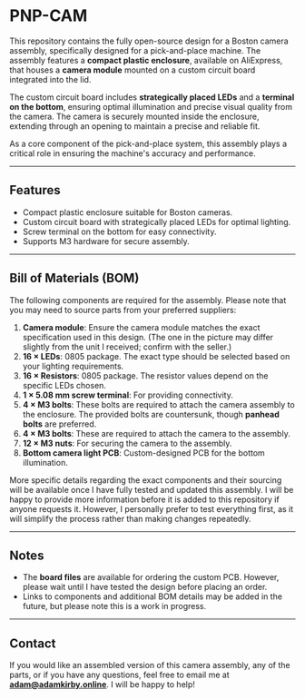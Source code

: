 # PNP-CAM  

This repository contains the fully open-source design for a Boston camera assembly, specifically designed for a pick-and-place machine. The assembly features a **compact plastic enclosure**, available on AliExpress, that houses a **camera module** mounted on a custom circuit board integrated into the lid.  

The custom circuit board includes **strategically placed LEDs** and a **terminal on the bottom**, ensuring optimal illumination and precise visual quality from the camera. The camera is securely mounted inside the enclosure, extending through an opening to maintain a precise and reliable fit.  

As a core component of the pick-and-place system, this assembly plays a critical role in ensuring the machine's accuracy and performance.  

---

## Features  
- Compact plastic enclosure suitable for Boston cameras.
- Custom circuit board with strategically placed LEDs for optimal lighting.
- Screw terminal on the bottom for easy connectivity.
- Supports M3 hardware for secure assembly.

---

## Bill of Materials (BOM)  
The following components are required for the assembly. Please note that you may need to source parts from your preferred suppliers:

1. **Camera module**: Ensure the camera module matches the exact specification used in this design. (The one in the picture may differ slightly from the unit I received; confirm with the seller.)
2. **16 × LEDs**: 0805 package. The exact type should be selected based on your lighting requirements.
3. **16 × Resistors**: 0805 package. The resistor values depend on the specific LEDs chosen.
4. **1 × 5.08 mm screw terminal**: For providing connectivity.
5. **4 × M3 bolts**: These bolts are required to attach the camera assembly to the enclosure. The provided bolts are countersunk, though **panhead bolts** are preferred.
6. **4 × M3 bolts**: These are required to attach the camera to the assembly.
7. **12 × M3 nuts**: For securing the camera to the assembly.
8. **Bottom camera light PCB**: Custom-designed PCB for the bottom illumination.

More specific details regarding the exact components and their sourcing will be available once I have fully tested and updated this assembly. I will be happy to provide more information before it is added to this repository if anyone requests it. However, I personally prefer to test everything first, as it will simplify the process rather than making changes repeatedly.

---

## Notes  
- The **board files** are available for ordering the custom PCB. However, please wait until I have tested the design before placing an order.  
- Links to components and additional BOM details may be added in the future, but please note this is a work in progress.

---

## Contact  
If you would like an assembled version of this camera assembly, any of the parts, or if you have any questions, feel free to email me at **adam@adamkirby.online**. I will be happy to help!

